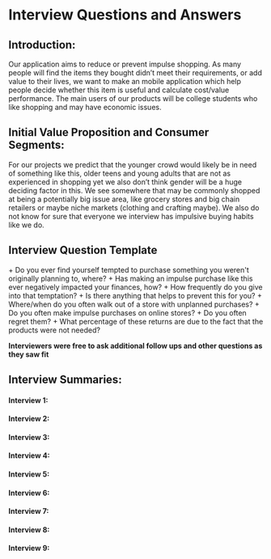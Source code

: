 <h1>Interview Questions and Answers</h1>

<h2>Introduction:</h2>
Our application aims to reduce or prevent impulse shopping. As many people will find the items they bought didn’t meet their requirements, or add value to their lives, we want to make an mobile application which 
help people decide whether this item is useful and calculate cost/value performance.  The main users of our products will be college students who like shopping and may have economic issues.

<h2>Initial Value Proposition and Consumer Segments:</h2>
For our projects we predict that the younger crowd would likely be in need of something like this, older teens and young adults that are not as experienced in shopping yet we also don’t think gender will be a huge deciding factor in this. We see somewhere that may be commonly shopped at being a potentially big issue area, like  grocery stores and big chain retailers or maybe niche markets (clothing and crafting maybe). We also do not know for sure that everyone we interview has impulsive buying habits like we do.

<h2>Interview Question Template</h2>
+ Do you ever find yourself tempted to purchase something you weren't originally planning to, where?  
+ Has making an impulse purchase like this ever negatively impacted your finances, how?  
+ How frequently do you give into that temptation?  
+ Is there anything that helps to prevent this for you?  
+ Where/when do you often walk out of a store with unplanned purchases?  
+ Do you often make impulse purchases on online stores?  
+ Do you often regret them?  
+ What percentage of these returns are due to the fact that the products were not needed?  

__Interviewers were free to ask additional follow ups and other questions as they saw fit__

<h2>Interview Summaries:</h2>
<h4>Interview 1:</h4>

<h4>Interview 2:</h4>

<h4>Interview 3:</h4>

<h4>Interview 4:</h4>

<h4>Interview 5:</h4>

<h4>Interview 6:</h4>

<h4>Interview 7:</h4>

<h4>Interview 8:</h4>

<h4>Interview 9:</h4>